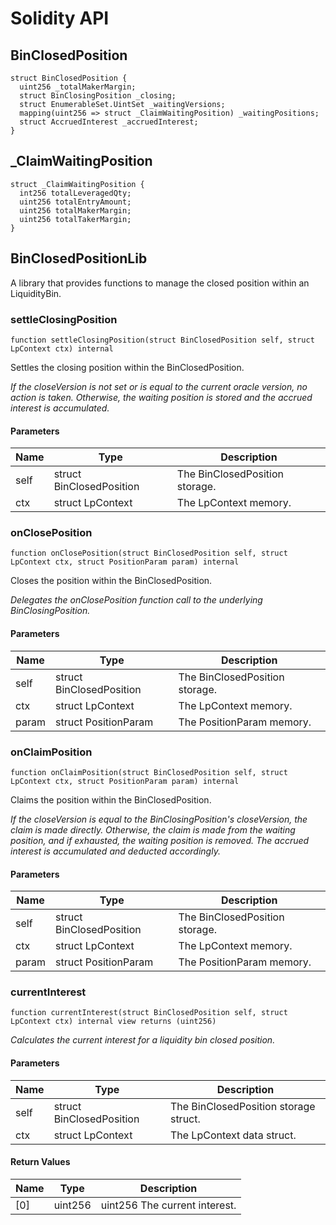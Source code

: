 # Solidity API

## BinClosedPosition

```solidity
struct BinClosedPosition {
  uint256 _totalMakerMargin;
  struct BinClosingPosition _closing;
  struct EnumerableSet.UintSet _waitingVersions;
  mapping(uint256 => struct _ClaimWaitingPosition) _waitingPositions;
  struct AccruedInterest _accruedInterest;
}
```

## _ClaimWaitingPosition

```solidity
struct _ClaimWaitingPosition {
  int256 totalLeveragedQty;
  uint256 totalEntryAmount;
  uint256 totalMakerMargin;
  uint256 totalTakerMargin;
}
```

## BinClosedPositionLib

A library that provides functions to manage the closed position within an LiquidityBin.

### settleClosingPosition

```solidity
function settleClosingPosition(struct BinClosedPosition self, struct LpContext ctx) internal
```

Settles the closing position within the BinClosedPosition.

_If the closeVersion is not set or is equal to the current oracle version, no action is taken.
     Otherwise, the waiting position is stored and the accrued interest is accumulated._

#### Parameters

| Name | Type | Description |
| ---- | ---- | ----------- |
| self | struct BinClosedPosition | The BinClosedPosition storage. |
| ctx | struct LpContext | The LpContext memory. |

### onClosePosition

```solidity
function onClosePosition(struct BinClosedPosition self, struct LpContext ctx, struct PositionParam param) internal
```

Closes the position within the BinClosedPosition.

_Delegates the onClosePosition function call to the underlying BinClosingPosition._

#### Parameters

| Name | Type | Description |
| ---- | ---- | ----------- |
| self | struct BinClosedPosition | The BinClosedPosition storage. |
| ctx | struct LpContext | The LpContext memory. |
| param | struct PositionParam | The PositionParam memory. |

### onClaimPosition

```solidity
function onClaimPosition(struct BinClosedPosition self, struct LpContext ctx, struct PositionParam param) internal
```

Claims the position within the BinClosedPosition.

_If the closeVersion is equal to the BinClosingPosition's closeVersion, the claim is made directly.
     Otherwise, the claim is made from the waiting position, and if exhausted, the waiting position is removed.
     The accrued interest is accumulated and deducted accordingly._

#### Parameters

| Name | Type | Description |
| ---- | ---- | ----------- |
| self | struct BinClosedPosition | The BinClosedPosition storage. |
| ctx | struct LpContext | The LpContext memory. |
| param | struct PositionParam | The PositionParam memory. |

### currentInterest

```solidity
function currentInterest(struct BinClosedPosition self, struct LpContext ctx) internal view returns (uint256)
```

_Calculates the current interest for a liquidity bin closed position._

#### Parameters

| Name | Type | Description |
| ---- | ---- | ----------- |
| self | struct BinClosedPosition | The BinClosedPosition storage struct. |
| ctx | struct LpContext | The LpContext data struct. |

#### Return Values

| Name | Type | Description |
| ---- | ---- | ----------- |
| [0] | uint256 | uint256 The current interest. |

